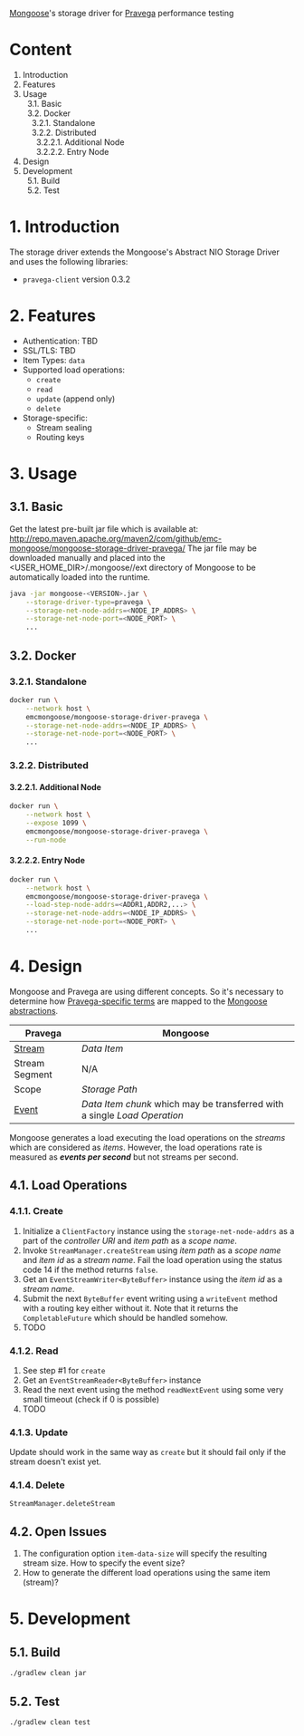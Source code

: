 [Mongoose](https://github.com/emc-mongoose/mongoose)'s storage driver for [Pravega](http://pravega.io) performance testing

# Content

1. Introduction<br/>
2. Features<br/>
3. Usage<br/>
&nbsp;&nbsp;3.1. Basic<br/>
&nbsp;&nbsp;3.2. Docker<br/>
&nbsp;&nbsp;&nbsp;&nbsp;3.2.1. Standalone<br/>
&nbsp;&nbsp;&nbsp;&nbsp;3.2.2. Distributed<br/>
&nbsp;&nbsp;&nbsp;&nbsp;&nbsp;&nbsp;3.2.2.1. Additional Node<br/>
&nbsp;&nbsp;&nbsp;&nbsp;&nbsp;&nbsp;3.2.2.2. Entry Node<br/>
4. Design<br/>
5. Development<br/>
&nbsp;&nbsp;5.1. Build<br/>
&nbsp;&nbsp;5.2. Test<br/>

# 1. Introduction

The storage driver extends the Mongoose's Abstract NIO Storage Driver and uses the following libraries:
* `pravega-client` version 0.3.2

# 2. Features

* Authentication: TBD
* SSL/TLS: TBD
* Item Types: `data`
* Supported load operations:
    * `create`
    * `read`
    * `update` (append only)
    * `delete`
* Storage-specific:
    * Stream sealing
    * Routing keys

# 3. Usage

## 3.1. Basic

Get the latest pre-built jar file which is available at:
http://repo.maven.apache.org/maven2/com/github/emc-mongoose/mongoose-storage-driver-pravega/
The jar file may be downloaded manually and placed into the <USER_HOME_DIR>/.mongoose/<VERSION>/ext directory of
Mongoose to be automatically loaded into the runtime.

```bash
java -jar mongoose-<VERSION>.jar \
    --storage-driver-type=pravega \
    --storage-net-node-addrs=<NODE_IP_ADDRS> \
    --storage-net-node-port=<NODE_PORT> \
    ...
```

## 3.2. Docker

### 3.2.1. Standalone

```bash
docker run \
    --network host \
    emcmongoose/mongoose-storage-driver-pravega \
    --storage-net-node-addrs=<NODE_IP_ADDRS> \
    --storage-net-node-port=<NODE_PORT> \
    ...
```

### 3.2.2. Distributed

#### 3.2.2.1. Additional Node

```bash
docker run \
    --network host \
    --expose 1099 \
    emcmongoose/mongoose-storage-driver-pravega \
    --run-node
```

#### 3.2.2.2. Entry Node

```bash
docker run \
    --network host \
    emcmongoose/mongoose-storage-driver-pravega \
    --load-step-node-addrs=<ADDR1,ADDR2,...> \
    --storage-net-node-addrs=<NODE_IP_ADDRS> \
    --storage-net-node-port=<NODE_PORT> \
    ...
```

# 4. Design

Mongoose and Pravega are using different concepts. So it's necessary to determine how
[Pravega-specific terms](http://pravega.io/docs/latest/terminology/) are mapped to the
[Mongoose abstractions]((https://github.com/emc-mongoose/mongoose/tree/master/doc/design/architecture#1-basic-terms)).

| Pravega | Mongoose |
|---------|----------|
| [Stream](http://pravega.io/docs/latest/pravega-concepts/#streams) | *Data Item* |
| Stream Segment | N/A |
| Scope | *Storage Path* |
| [Event](http://pravega.io/docs/latest/pravega-concepts/#events) | *Data Item chunk* which may be transferred with a single *Load Operation* |

Mongoose generates a load executing the load operations on the *streams* which are considered as *items*. However, the
load operations rate is measured as ***events per second*** but not streams per second.

## 4.1. Load Operations

### 4.1.1. Create

1. Initialize a `ClientFactory` instance using the `storage-net-node-addrs` as a part of the *controller URI* and
    *item path* as a *scope name*.
2. Invoke `StreamManager.createStream` using *item path* as a *scope name* and *item id* as a *stream name*. Fail the
    load operation using the status code 14 if the method returns `false`.
3. Get an `EventStreamWriter<ByteBuffer>` instance using the *item id* as a *stream name*.
4. Submit the next `ByteBuffer` event writing using a `writeEvent` method with a routing key either without it. Note
    that it returns the `CompletableFuture` which should be handled somehow.
5. TODO

### 4.1.2. Read

1. See step #1 for `create`
2. Get an `EventStreamReader<ByteBuffer>` instance
3. Read the next event using the method `readNextEvent` using some very small timeout (check if 0 is possible)
4. TODO

### 4.1.3. Update

Update should work in the same way as `create` but it should fail only if the stream doesn't exist yet.

### 4.1.4. Delete

`StreamManager.deleteStream`

## 4.2. Open Issues

1. The configuration option `item-data-size` will specify the resulting stream size. How to specify the event size?
2. How to generate the different load operations using the same item (stream)?

# 5. Development

## 5.1. Build

```bash
./gradlew clean jar
```

## 5.2. Test

```bash
./gradlew clean test
```